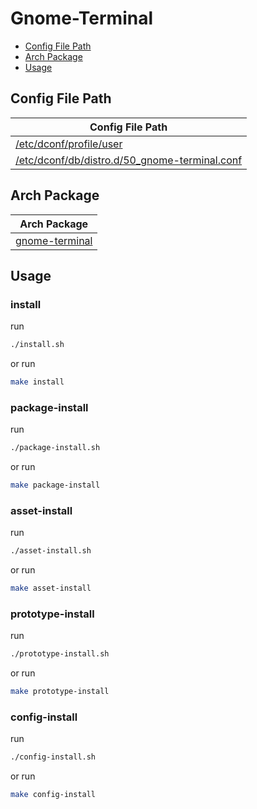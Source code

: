 

# Gnome-Terminal

* [Config File Path](#config-file-path)
* [Arch Package](#arch-package)
* [Usage](#usage)




## Config File Path

| Config File Path |
| ---------------- |
| [/etc/dconf/profile/user](./asset/overlay/etc/dconf/profile/user) |
| [/etc/dconf/db/distro.d/50_gnome-terminal.conf](./asset/overlay/etc/dconf/db/distro.d/50_gnome-terminal.conf) |




## Arch Package

| Arch Package |
| ------------ |
| [gnome-terminal](https://archlinux.org/packages/extra/x86_64/gnome-terminal/) |




## Usage


### install

run

``` sh
./install.sh
```

or run

``` sh
make install
```


### package-install

run

``` sh
./package-install.sh
```

or run

``` sh
make package-install
```


### asset-install

run

``` sh
./asset-install.sh
```

or run

``` sh
make asset-install
```


### prototype-install

run

``` sh
./prototype-install.sh
```

or run

``` sh
make prototype-install
```


### config-install

run

``` sh
./config-install.sh
```

or run

``` sh
make config-install
```
